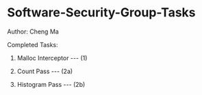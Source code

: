 # Software-Security-Group-Tasks
Author: Cheng Ma

Completed Tasks:
1. Malloc Interceptor --- (1)

2. Count Pass         --- (2a)

3. Histogram Pass     --- (2b)